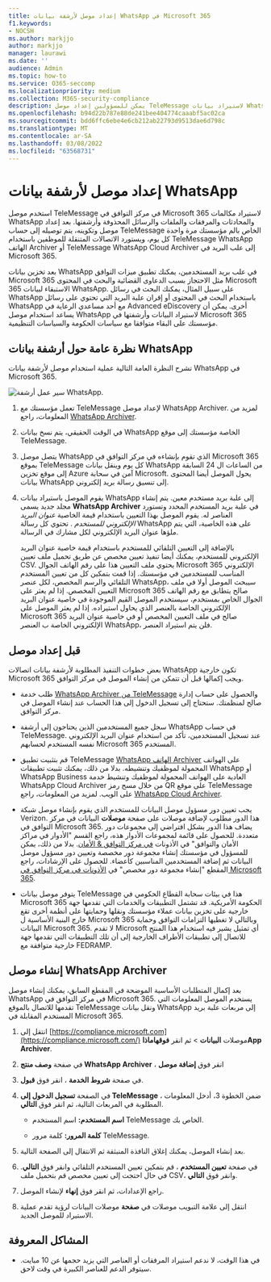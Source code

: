 ```yaml
---
title: إعداد موصل لأرشفة بيانات WhatsApp في Microsoft 365
f1.keywords:
- NOCSH
ms.author: markjjo
author: markjjo
manager: laurawi
ms.date: ''
audience: Admin
ms.topic: how-to
ms.service: O365-seccomp
ms.localizationpriority: medium
ms.collection: M365-security-compliance
description: يمكن للمسؤولين إعداد موصل TeleMessage لاستيراد بيانات WhatsApp وأرشفتها في Microsoft 365. يتيح لك ذلك أرشفة البيانات من مصادر بيانات جهة خارجية في Microsoft 365 بحيث يمكنك استخدام ميزات التوافق مثل احتجاز قانوني والبحث في المحتوى ونهج الاستبقاء لإدارة بيانات  جهة خارجية في مؤسستك.
ms.openlocfilehash: b94d22b787e88de241bee404774caaabf5ac02ca
ms.sourcegitcommit: bdd6ffc6ebe4e6cb212ab22793d9513dae6d798c
ms.translationtype: MT
ms.contentlocale: ar-SA
ms.lasthandoff: 03/08/2022
ms.locfileid: "63568731"
---
```

# <a name="set-up-a-connector-to-archive-whatsapp-data"></a>إعداد موصل لأرشفة بيانات WhatsApp

استخدم موصل TeleMessage في مركز التوافق في Microsoft 365 لاستيراد مكالمات WhatsApp والمحادثات والمرفقات والملفات والرسائل المحذوفة وأرشفتها. بعد إعداد موصل وتكوينه، يتم توصيله إلى حساب TeleMessage الخاص بالم مؤسستك مرة واحدة كل يوم، ويستورد الاتصالات المتنقلة للموظفين باستخدام TeleMessage WhatsApp الهاتف Archiver أو TeleMessage WhatsApp Cloud Archiver إلى علب البريد في Microsoft 365.

بعد تخزين بيانات WhatsApp في علب بريد المستخدمين، يمكنك تطبيق ميزات التوافق Microsoft 365 مثل الاحتجاز بسبب الدعاوى القضائية والبحث في المحتوى Microsoft 365 الاستبقاء لبيانات WhatsApp. على سبيل المثال، يمكنك البحث في رسائل WhatsApp باستخدام البحث في المحتوى أو إقران علبة البريد التي تحتوي على رسائل WhatsApp مع أحد مساعدي الرعاية في Advanced eDiscovery أخرى. يمكن أن يساعد استخدام موصل WhatsApp لاستيراد البيانات وأرشفتها في Microsoft 365 مؤسستك على البقاء متوافقا مع سياسات الحكومة والسياسات التنظيمية.

## <a name="overview-of-archiving-whatsapp-data"></a>نظرة عامة حول أرشفة بيانات WhatsApp

تشرح النظرة العامة التالية عملية استخدام موصل لأرشفة بيانات WhatsApp في Microsoft 365.

![سير عمل أرشفة WhatsApp.](../media/WhatsAppConnectorWorkflow.png)

1. تعمل مؤسستك مع TeleMessage لإعداد موصل WhatsApp Archiver. لمزيد من المعلومات، راجع [WhatsApp Archiver](https://www.telemessage.com/office365-activation-for-whatsapp-archiver).

2. في الوقت الحقيقي، يتم نسخ بيانات WhatsApp الخاصة مؤسستك إلى موقع TeleMessage.

3. يتصل موصل WhatsApp الذي تقوم بإنشاءه في مركز التوافق في Microsoft 365 بموقع TeleMessage كل يوم وينقل بيانات WhatsApp من الساعات ال 24 السابقة إلى موقع تخزين Azure آمن في سحابة Microsoft. يحول الموصل أيضا المحتوى بيانات WhatsApp إلى تنسيق رسالة بريد إلكتروني.

4. يقوم الموصل باستيراد بيانات WhatsApp إلى علبة بريد مستخدم معين. يتم إنشاء مجلد جديد يسمى **WhatsApp Archiver** في علبة بريد المستخدم المحدد وتستورد العناصر له. يقوم الموصل بهذا التعيين باستخدام قيمة الخاصية *عنوان البريد الإلكتروني للمستخدم* . تحتوي كل رسالة WhatsApp على هذه الخاصية، التي يتم ملؤها عنوان البريد الإلكتروني لكل مشارك في الرسالة.

   بالإضافة إلى التعيين التلقائي للمستخدم باستخدام قيمة خاصية عنوان البريد الإلكتروني  للمستخدم، يمكنك أيضا تنفيذ تعيين مخصص عن طريق تحميل ملف تعيين CSV. يحتوي ملف التعيين هذا على رقم الهاتف الجوال Microsoft 365 الإلكتروني المناسب للمستخدمين في مؤسستك. إذا قمت بتمكين كل من تعيين المستخدم التلقائي والرسم المخصص، لكل عنصر WhatsApp، سيبحث الموصل أولا في ملف التعيين المخصص. إذا لم يعثر على Microsoft 365 صالح يتطابق مع رقم الهاتف الجوال الخاص بمستخدم، سيستخدم الموصل القيم الموجودة في خاصية عنوان البريد الإلكتروني الخاصة بالعنصر الذي يحاول استيراده. إذا لم يعثر الموصل على Microsoft 365 صالح في ملف التعيين المخصص أو في خاصية عنوان البريد الإلكتروني الخاصة ب العنصر WhatsApp، فلن يتم استيراد العنصر.

## <a name="before-you-set-up-a-connector"></a>قبل إعداد موصل

بعض خطوات التنفيذ المطلوبة لأرشفة بيانات اتصالات WhatsApp تكون خارجية Microsoft 365 ويجب إكمالها قبل أن تتمكن من إنشاء الموصل في مركز التوافق.

- طلب خدمة [WhatsApp Archiver من TeleMessage](https://www.telemessage.com/mobile-archiver/order-mobile-archiver-for-o365) والحصول على حساب إدارة صالح لمنظمتك. ستحتاج إلى تسجيل الدخول إلى هذا الحساب عند إنشاء الموصل في مركز التوافق.

- سجل جميع المستخدمين الذين يحتاجون إلى أرشفة WhatsApp في حساب TeleMessage. عند تسجيل المستخدمين، تأكد من استخدام عنوان البريد الإلكتروني نفسه المستخدم لحسابهم Microsoft 365 المستخدم.

- قم بتثبيت تطبيق TeleMessage [WhatsApp الهاتف Archiver](https://www.telemessage.com/mobile-archiver/whatsapp-phone-archiver-2/) على الهواتف المحمولة لموظفيك وتنشيطه. بدلا من ذلك، يمكنك تثبيت تطبيقات WhatsApp أو WhatsApp Business العادية على الهواتف المحمولة لموظفيك وتنشيط خدمة WhatsApp Cloud Archiver من خلال مسح رمز QR على موقع TeleMessage على الويب. لمزيد من المعلومات، راجع [WhatsApp Cloud Archiver](https://www.telemessage.com/mobile-archiver/whatsapp-archiver/whatsapp-cloud-archiver/).

- يجب تعيين دور مسؤول موصل البيانات للمستخدم الذي يقوم بإنشاء موصل شبكة Verizon. هذا الدور مطلوب لإضافة موصلات على صفحة **موصلات** البيانات في مركز التوافق في Microsoft 365. يضاف هذا الدور بشكل افتراضي إلى مجموعات دور متعددة. للحصول على قائمة لمجموعات الأدوار هذه، راجع القسم "الأدوار في مراكز الأمان والتوافق" في الأذونات [في مركز التوافق & الأمان](../security/office-365-security/permissions-in-the-security-and-compliance-center.md#roles-in-the-security--compliance-center). بدلا من ذلك، يمكن للمسؤول في مؤسستك إنشاء مجموعة دور مخصصة وتعيين دور مسؤول موصل البيانات ثم إضافة المستخدمين المناسبين كأعضاء. للحصول على الإرشادات، راجع المقطع "إنشاء مجموعة دور مخصص" في [الأذونات في مركز التوافق في Microsoft 365](microsoft-365-compliance-center-permissions.md#create-a-custom-role-group).

- يتوفر موصل بيانات TeleMessage هذا في بيئات سحابة القطاع الحكومي في Microsoft 365 الحكومة الأمريكية. قد تشتمل التطبيقات والخدمات التي تقدمها جهة خارجية على تخزين بيانات عملاء مؤسستك ونقلها وحمايتها على أنظمة أخرى تقع خارج البنية الأساسية ل Microsoft 365 وبالتالي لا تغطيها التزامات التوافق وحماية البيانات Microsoft 365. لا تقدم Microsoft أي تمثيل يشير فيه استخدام هذا المنتج للاتصال إلى تطبيقات  الأطراف الخارجية إلى أن تلك التطبيقات التي تقدمها جهة خارجية متوافقة مع FEDRAMP.

## <a name="create-a-whatsapp-archiver-connector"></a>إنشاء موصل WhatsApp Archiver

بعد إكمال المتطلبات الأساسية الموضحة في المقطع السابق، يمكنك إنشاء موصل WhatsApp في مركز التوافق في Microsoft 365. يستخدم الموصل المعلومات التي تقدمها للاتصال بالموقع TeleMessage ونقل بيانات WhatsApp إلى مربعات علبة بريد المستخدم المقابلة في Microsoft 365.

1. انتقل إلى [https://compliance.microsoft.com](https://compliance.microsoft.com/) موصلات **البيانات** >  ثم انقر **فوقهاماذاApp Archiver**.

2. في صفحة **وصف منتج WhatsApp Archiver** ، انقر فوق **إضافة موصل**

3. في صفحة **شروط الخدمة** ، انقر فوق **قبول**.

4. في الصفحة **تسجيل الدخول إلى TeleMessage** ، ضمن الخطوة 3، أدخل المعلومات المطلوبة في المربعات التالية، ثم انقر فوق **التالي**.

   - **اسم المستخدم:** اسم المستخدم TeleMessage الخاص بك.

   - **كلمة المرور:** كلمة مرور TeleMessage.

5. بعد إنشاء الموصل، يمكنك إغلاق النافذة المنبثقة ثم الانتقال إلى الصفحة التالية.

6. في صفحة **تعيين المستخدم** ، قم بتمكين تعيين المستخدم التلقائي وانقر فوق **التالي**. في حال احتجت إلى تعيين مخصص قم بتحميل ملف CSV، وانقر فوق **التالي**.

7. راجع الإعدادات، ثم انقر فوق **إنهاء** لإنشاء الموصل.

8. انتقل إلى علامة التبويب موصلات في **صفحة** موصلات البيانات لرؤية تقدم عملية الاستيراد للموصل الجديد.

## <a name="known-issues"></a>المشاكل المعروفة

- في هذا الوقت، لا ندعم استيراد المرفقات أو العناصر التي يزيد حجمها عن 10 مبايت. سيتوفر الدعم للعناصر الكبيرة في وقت لاحق.
